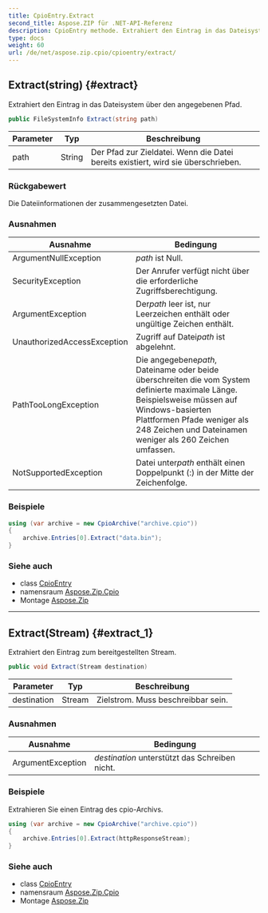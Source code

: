 ```yaml
---
title: CpioEntry.Extract
second_title: Aspose.ZIP für .NET-API-Referenz
description: CpioEntry methode. Extrahiert den Eintrag in das Dateisystem über den angegebenen Pfad.
type: docs
weight: 60
url: /de/net/aspose.zip.cpio/cpioentry/extract/
---
```

## Extract(string) {#extract}

Extrahiert den Eintrag in das Dateisystem über den angegebenen Pfad.

```csharp
public FileSystemInfo Extract(string path)
```

| Parameter | Typ | Beschreibung |
| --- | --- | --- |
| path | String | Der Pfad zur Zieldatei. Wenn die Datei bereits existiert, wird sie überschrieben. |

### Rückgabewert

Die Dateiinformationen der zusammengesetzten Datei.

### Ausnahmen

| Ausnahme | Bedingung |
| --- | --- |
| ArgumentNullException | *path* ist Null. |
| SecurityException | Der Anrufer verfügt nicht über die erforderliche Zugriffsberechtigung. |
| ArgumentException | Der*path* leer ist, nur Leerzeichen enthält oder ungültige Zeichen enthält. |
| UnauthorizedAccessException | Zugriff auf Datei*path* ist abgelehnt. |
| PathTooLongException | Die angegebene*path*, Dateiname oder beide überschreiten die vom System definierte maximale Länge. Beispielsweise müssen auf Windows-basierten Plattformen Pfade weniger als 248 Zeichen und Dateinamen weniger als 260 Zeichen umfassen. |
| NotSupportedException | Datei unter*path* enthält einen Doppelpunkt (:) in der Mitte der Zeichenfolge. |

### Beispiele

```csharp
using (var archive = new CpioArchive("archive.cpio"))
{
    archive.Entries[0].Extract("data.bin");
}
```

### Siehe auch

* class [CpioEntry](../)
* namensraum [Aspose.Zip.Cpio](../../cpioentry/)
* Montage [Aspose.Zip](../../../)

---

## Extract(Stream) {#extract_1}

Extrahiert den Eintrag zum bereitgestellten Stream.

```csharp
public void Extract(Stream destination)
```

| Parameter | Typ | Beschreibung |
| --- | --- | --- |
| destination | Stream | Zielstrom. Muss beschreibbar sein. |

### Ausnahmen

| Ausnahme | Bedingung |
| --- | --- |
| ArgumentException | *destination* unterstützt das Schreiben nicht. |

### Beispiele

Extrahieren Sie einen Eintrag des cpio-Archivs.

```csharp
using (var archive = new CpioArchive("archive.cpio"))
{
    archive.Entries[0].Extract(httpResponseStream);
}
```

### Siehe auch

* class [CpioEntry](../)
* namensraum [Aspose.Zip.Cpio](../../cpioentry/)
* Montage [Aspose.Zip](../../../)


